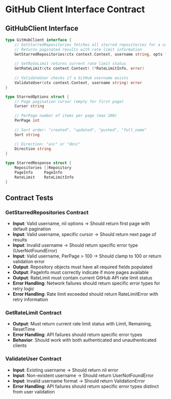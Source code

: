 # GitHub Client Interface Contract

## GitHubClient Interface

```go
type GitHubClient interface {
    // GetStarredRepositories fetches all starred repositories for a user
    // Returns paginated results with rate limit information
    GetStarredRepositories(ctx context.Context, username string, opts *StarredOptions) (*StarredResponse, error)
    
    // GetRateLimit returns current rate limit status
    GetRateLimit(ctx context.Context) (*RateLimitInfo, error)
    
    // ValidateUser checks if a GitHub username exists
    ValidateUser(ctx context.Context, username string) error
}

type StarredOptions struct {
    // Page pagination cursor (empty for first page)
    Cursor string
    
    // PerPage number of items per page (max 100)
    PerPage int
    
    // Sort order: "created", "updated", "pushed", "full_name"
    Sort string
    
    // Direction: "asc" or "desc"
    Direction string
}

type StarredResponse struct {
    Repositories []Repository
    PageInfo     PageInfo
    RateLimit    RateLimitInfo
}
```

## Contract Tests

### GetStarredRepositories Contract
- **Input**: Valid username, nil options → Should return first page with default pagination
- **Input**: Valid username, specific cursor → Should return next page of results
- **Input**: Invalid username → Should return specific error type (UserNotFoundError)
- **Input**: Valid username, PerPage > 100 → Should clamp to 100 or return validation error
- **Output**: Repository objects must have all required fields populated
- **Output**: PageInfo must correctly indicate if more pages available
- **Output**: RateLimit must contain current GitHub API rate limit status
- **Error Handling**: Network failures should return specific error types for retry logic
- **Error Handling**: Rate limit exceeded should return RateLimitError with retry information

### GetRateLimit Contract
- **Output**: Must return current rate limit status with Limit, Remaining, ResetTime
- **Error Handling**: API failures should return specific error types
- **Behavior**: Should work with both authenticated and unauthenticated clients

### ValidateUser Contract
- **Input**: Existing username → Should return nil error
- **Input**: Non-existent username → Should return UserNotFoundError
- **Input**: Invalid username format → Should return ValidationError
- **Error Handling**: API failures should return specific error types distinct from user validation
